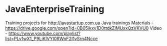 # JavaEnterpriseTraining
Training projects for http://javastartup.com.ua Java trainings
Materials - https://drive.google.com/open?id=0B05ikxy1D0ttdkZlMUxxQzVKVU0
Video - https://www.youtube.com/playlist?list=PLv1wX1_P9LiKlVYI0RWnF2I1vSrn4Ncce
